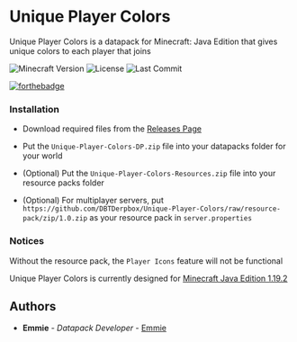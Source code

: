 # Unique Player Colors

Unique Player Colors is a datapack for Minecraft: Java Edition that gives unique colors to each player that joins

![Minecraft Version](https://img.shields.io/badge/Minecraft-1.19.2-80ba42?style=for-the-badge) ![License](https://img.shields.io/github/license/DBTDerpbox/unique-player-colors?style=for-the-badge) ![Last Commit](https://img.shields.io/github/last-commit/dbtderpbox/unique-player-colors?style=for-the-badge)

[![forthebadge](https://forthebadge.com/images/badges/made-with-crayons.svg)](https://forthebadge.com)

### Installation

* Download required files from the [Releases Page](https://github.com/DBTDerpbox/Unique-Player-Colors/releases/latest) 

* Put the `Unique-Player-Colors-DP.zip` file into your datapacks folder for your world

* (Optional) Put the `Unique-Player-Colors-Resources.zip` file into your resource packs folder

* (Optional) For multiplayer servers, put `https://github.com/DBTDerpbox/Unique-Player-Colors/raw/resource-pack/zip/1.0.zip` as your resource pack in `server.properties`

### Notices

Without the resource pack, the `Player Icons` feature will not be functional

Unique Player Colors is currently designed for [Minecraft Java Edition 1.19.2](https://www.minecraft.net/en-us/article/minecraft-java-edition-1-19.2)

## Authors

* **Emmie** - *Datapack Developer* - [Emmie](https://github.com/dbtderpbox)
